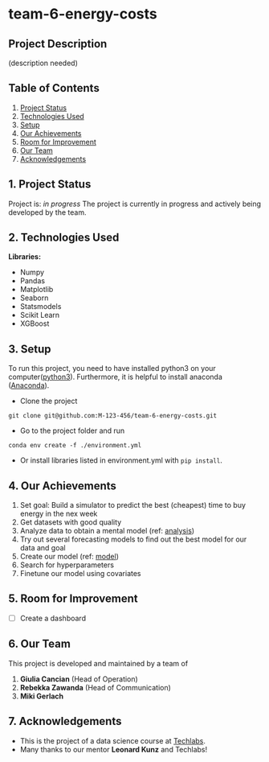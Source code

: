 # team-6-energy-costs

## Project Description

(description needed)

## Table of Contents

1. [Project Status](#1-project-status)
2. [Technologies Used](#2-technologies-used)
3. [Setup](#3-setup)
4. [Our Achievements](#4-our-achievements)
5. [Room for Improvement](#5-room-for-improvement)
6. [Our Team](#6-our-team)
7. [Acknowledgements](#7-acknowledgements)

## 1. Project Status

Project is: _in progress_
The project is currently in progress and actively being developed by the team.

## 2. Technologies Used

**Libraries:**

- Numpy
- Pandas
- Matplotlib
- Seaborn
- Statsmodels
- Scikit Learn
- XGBoost

## 3. Setup

To run this project, you need to have installed python3 on your computer([python3](https://www.python.org/downloads/)).
Furthermore, it is helpful to install anaconda ([Anaconda](https://docs.anaconda.com/anaconda/install/index.html)).

- Clone the project

```
git clone git@github.com:M-123-456/team-6-energy-costs.git
```

- Go to the project folder and run

```
conda env create -f ./environment.yml
```

- Or install libraries listed in environment.yml with `pip install`.

## 4. Our Achievements

1. Set goal: Build a simulator to predict the best (cheapest) time to buy energy in the nex week
2. Get datasets with good quality
3. Analyze data to obtain a mental model (ref: [analysis](./analysis.ipynb))
4. Try out several forecasting models to find out the best model for our data and goal
5. Create our model (ref: [model](./DEIN_DATEINAME.ipynb))
6. Search for hyperparameters
7. Finetune our model using covariates

## 5. Room for Improvement

- [ ] Create a dashboard

## 6. Our Team

This project is developed and maintained by a team of

1. **Giulia Cancian** (Head of Operation)
2. **Rebekka Zawanda** (Head of Communication)
3. **Miki Gerlach**

## 7. Acknowledgements

- This is the project of a data science course at [Techlabs](https://techlabs.org/).
- Many thanks to our mentor **Leonard Kunz** and Techlabs!
